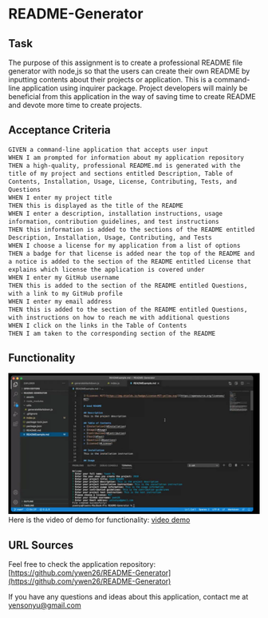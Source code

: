 # README-Generator

## Task
The purpose of this assignment is to create a professional README file generator with node,js so that the users can create their own README by inputting contents about their projects or application. This is a command-line application using inquirer package. Project developers will mainly be beneficial from this application in the way of saving time to create README and devote more time to create projects.

## Acceptance Criteria

```
GIVEN a command-line application that accepts user input
WHEN I am prompted for information about my application repository
THEN a high-quality, professional README.md is generated with the title of my project and sections entitled Description, Table of Contents, Installation, Usage, License, Contributing, Tests, and Questions
WHEN I enter my project title
THEN this is displayed as the title of the README
WHEN I enter a description, installation instructions, usage information, contribution guidelines, and test instructions
THEN this information is added to the sections of the README entitled Description, Installation, Usage, Contributing, and Tests
WHEN I choose a license for my application from a list of options
THEN a badge for that license is added near the top of the README and a notice is added to the section of the README entitled License that explains which license the application is covered under
WHEN I enter my GitHub username
THEN this is added to the section of the README entitled Questions, with a link to my GitHub profile
WHEN I enter my email address
THEN this is added to the section of the README entitled Questions, with instructions on how to reach me with additional questions
WHEN I click on the links in the Table of Contents
THEN I am taken to the corresponding section of the README
```

## Functionality

![Demo](./assets/sc-9.png)
Here is the video of demo for functionality: [video demo](https://drive.google.com/file/d/1Vk-xM0Gol2k7Z2gWcELnv_3bCdd0K8I0/view?usp=sharing)

## URL Sources

Feel free to check the application repository: [https://github.com/ywen26/README-Generator](https://github.com/ywen26/README-Generator)

If you have any questions and ideas about this application, contact me at <yensonyu@gmail.com>